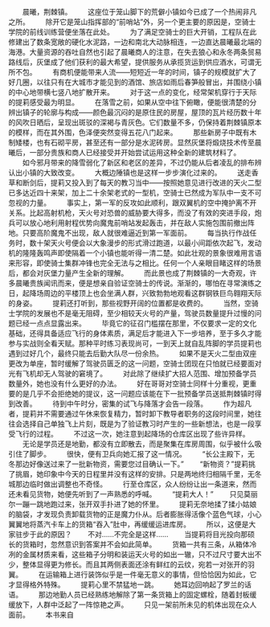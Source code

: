 　　晨曦，荆棘镇。
　　这座位于笼山脚下的荒僻小镇如今已成了一个热闹非凡之所。
　　除开它是笼山指挥部的“前哨站”外，另一个更主要的原因是，空骑士学院的前线训练营便坐落在此处。
　　为了满足空骑士的巨大开销，工程队在此修建出了数条宽敞的硬化水泥路，一边和南北大动脉相连，一边直达晨曦最北端的海港。大量资源的吞吐自然也引起了晨曦商人的注意，在失去狼心和永冬两条贸易路线后，灰堡成了他们获利的最大希望，提供服务从承揽货运到供应酒水，可谓无所不包。
　　有商机便能带来人流——短短近一年的时间，镇子的规模就扩大了好几圈，以往只有在大城市才能见到的酒馆、旅店如雨后春笋般冒出，并围绕小镇的中心地带横七竖八地扩散开来。
　　对于这一点的变化，经常架机穿行于天际的提莉感受最为明显。
　　在落雪之前，如果从空中往下俯瞰，便能很清楚的分辨出镇子的轮廓与构成——颜色最沉闷的是原住民的房屋，屋顶的瓦片经历数十年的风吹日晒后，呈现出斑驳的深褐与青灰色。它们数量不多，仍保持着荆棘镇原本的模样，而在其外围，色泽便突然变得五花八门起来。
　　那些新房子中既有木制矮楼，也有石砌平房，甚至还有一部分是水泥砖房。显然灰堡将煅烧技术传至晨曦后，一部分贵族和商人已经接受并开始尝试运用这种全新的建筑材料了。
　　如今邪月带来的降雪弱化了新区和老区的差异，不过仍能从后者凌乱的排布辨认出小镇的大致改变。
　　大概边陲镇也是这样一步步演化过来的。
　　送走香草和断剑后，提莉又投入到了每天的教习当中——按照她意见进行改进的天火二型已多达近四十来架，加上二十余架老式的一型机，空骑士已然成为军队中一支不可忽视的力量。
　　事实上，第一军的反攻如此顺利，跟双翼机的空中掩护离不开关系。比起高射机枪，天火号对恐兽的威胁要大得多，而没了有效的突进手段，炮兵可以放心地利用射程优势向魔鬼前哨站发起轰击，并在敌人实施包围前撤出阵地。只要高阶魔鬼不出现，敌人就很难逼近到第一军面前。
　　每当执行作战任务时，数十架天火号便会以大象漫步的形式滑过跑道，以最小间距依次起飞，发动机的隆隆轰鸣声即使隔着一个小镇也能听得一清二楚。如此壮观的景象很难用言语来形容，即使骑士集群冲锋也完全无法与之相比。任何一个人亲眼目睹这样的场景后，都会对灰堡力量产生全新的理解。
　　而此景也成了荆棘镇的一大奇观，许多晨曦贵族闻讯而来，便是想亲自验证空骑士的传说。渐渐的，哪怕在寻常演练之日，起降场周边的平楼顶上也会坐满人群，兴致勃勃地观看这群钢铁巨鸟翱翔天际的身姿。
　　提莉还打听到，那些视野开阔的位置都是收费的。
　　当然，空骑士学院的发展也不是毫无阻碍，至少相较天火号的产量，驾驶员数量提升过慢的问题已经一点点显露出来。
　　毕竟它的征召门槛摆在那里，不仅要求一定的文化基础，还得具备适应飞行的身体素质，满足后才能进入下一步培养，至于多久才能参与实战则全看天赋。那种平时练习表现尚可，一到天上就自乱阵脚的学员提莉也遇到过好几个，最终只能去后勤大队尽一份余热。
　　如果不是天火二型由双座更改为单座，暂时缓解了驾驶员匮乏的这一问题，空骑士团现在只怕就已经要面对光有飞机却无人驾驶的窘境了。
　　对此除了继续扩大招人范围、增加预备学员数量外，她也没有什么更好的办法。
　　好在哥哥对空骑士同样十分重视，更重要的是几乎不会拒绝她的提议，这一问题应该能在下一批预备学员送抵荆棘镇时得到改善。
　　待到中午时分，密集的试飞与降落才会告一段落。
　　作为超凡者，提莉并不需要通过午休来恢复精力，暂时卸下教导者职务的这段时间里，她往往会选择自己单独飞上片刻，既是为了验证教习时产生的一些新想法，也是一段享受飞行的过程。
　　不过这一次，她注意到起降场的仓库区出现了些许异样。
　　无论是学员还是地勤，都没有立即散去，而是聚集在库房周围，似乎被什么吸引住了脚步。
　　很快，便有卫兵向她汇报了这一情况。
　　“长公主殿下，无冬那边好像送过来了一批新物资，需要您过目确认一下。”
　　“新物资？”提莉挑了挑眉，她印象中今天的日程里并没有这样的安排。只是两地终归相隔千里，无冬城那边临时做出调整也不奇怪。
　　行至仓库区，众人纷纷让出一条道来，然而还未看见货物，她便先听到了一声熟悉的呼喊。
　　“提莉大人！”
　　只见莫丽尔一蹦一跳地跑过来，张开双手扑进了她的怀里。
　　提莉无奈地揉了揉小姑娘的脑袋，才发现负责卸载货物的正是魔力仆从。后者膨胀得活像个蓝色气球，小心翼翼地将蒸汽卡车上的货箱“吞入”肚中，再缓缓运进库房。
　　所以，这便是大家驻步于此的原因？
　　不对……不完全是这样……
　　当提莉将目光投向那硕长的货箱时，忽然意识到答案并不会如此简单。
　　货箱一共有三条，从箱体冷冽的金属材质来看，这些箱子分明和装运天火号的如出一辙，只不过尺寸要大出不少，整体显得更为修长。而且其两侧表面还涂有鲜红的云纹，宛若一对张开的羽翼。
　　在运输箱上进行装饰似乎是一件毫无意义的事情，但恰恰因为如此，它才显得格外特殊。
　　提莉心里不禁猛地一跳。
　　她耳边回响起了罗兰的话语。
　　那边地勤人员已经熟练地解除了第一条货箱上的固定螺栓，随着封板缓缓放下，人群中泛起了一阵惊艳之声。
　　只见一架前所未见的机体出现在众人面前。
　　本书来自